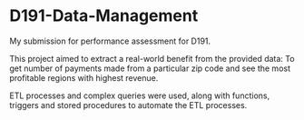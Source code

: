 # D191-Data-Management
My submission for performance assessment for D191.

This project aimed to extract a real-world benefit from the provided data: To get number of payments made from a particular zip code and see the most profitable regions with highest revenue. 

ETL processes and complex queries were used, along with functions, triggers and stored procedures to automate the ETL processes.

